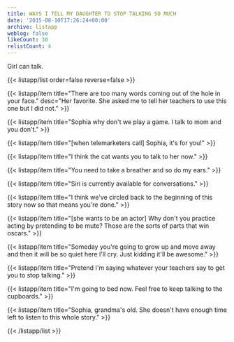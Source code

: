 ```yaml
---
title: WAYS I TELL MY DAUGHTER TO STOP TALKING SO MUCH
date: '2015-08-10T17:26:24+00:00'
archive: listapp
weblog: false
likeCount: 30
relistCount: 4
---
```


Girl can talk.

<!--more-->

{{< listapp/list order=false reverse=false >}}

   {{< listapp/item title="There are too many words coming out of the hole in your face."
      desc="Her favorite. She asked me to tell her teachers to use this one but I did not." >}}

   {{< listapp/item title="Sophia why don't we play a game. I talk to mom and you don't." >}}

   {{< listapp/item title="[when telemarketers call] Sophia, it's for you!" >}}

   {{< listapp/item title="I think the cat wants you to talk to her now." >}}

   {{< listapp/item title="You need to take a breather and so do my ears." >}}

   {{< listapp/item title="Siri is currently available for conversations." >}}

   {{< listapp/item title="I think we've circled back to the beginning of this story now so that means you're done." >}}

   {{< listapp/item title="[she wants to be an actor] Why don't you practice acting by pretending to be mute? Those are the sorts of parts that win oscars." >}}

   {{< listapp/item title="Someday you're going to grow up and move away and then it will be so quiet here I'll cry. Just kidding it'll be awesome." >}}

   {{< listapp/item title="Pretend I'm saying whatever your teachers say to get you to stop talking." >}}

   {{< listapp/item title="I'm going to bed now. Feel free to keep talking to the cupboards." >}}

   {{< listapp/item title="Sophia, grandma's old. She doesn't have enough time left to listen to this whole story." >}}

{{< /listapp/list >}}

